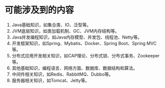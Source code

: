 # 可能涉及到的内容

1. Java基础知识，如集合类、IO、泛型等。
1. JVM底层知识，如类加载机制、GC、JVM内存结构等。
1. Java并发编程知识，如Java内存模型、并发包、线程池、Netty等。
1. 开发框架知识，如Spring、Mybatis、Docker、Spring Boot、Spring MVC等。
1. 分布式应用开发相关知识，如CAP理论、分布式锁、分布式事务、Zookeeper等。
1. 其他基础知识，编程语言、网络方面、数据库、数据结构和算法。
1. 中间件相关知识，如Redis、RabbitMQ、Dubbo等。
1. 服务器相关知识，如Tomcat、Jetty等。
